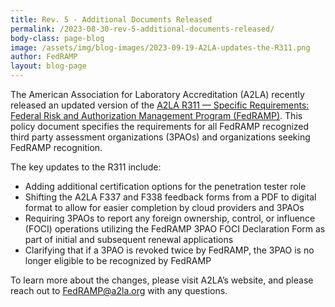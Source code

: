 ```yaml
---
title: Rev. 5 - Additional Documents Released
permalink: /2023-08-30-rev-5-additional-documents-released/
body-class: page-blog
image: /assets/img/blog-images/2023-09-19-A2LA-updates-the-R311.png
author: FedRAMP
layout: blog-page
---
```

The American Association for Laboratory Accreditation (A2LA) recently released an updated version of the <a href="https://a2la.qualtraxcloud.com/ShowDocument.aspx?ID=5621" target="_blank" rel="noopener noreferrer">A2LA R311 — Specific Requirements: Federal Risk and Authorization Management Program (FedRAMP)</a>. This policy document specifies the requirements for all FedRAMP recognized third party assessment organizations (3PAOs) and organizations seeking FedRAMP recognition. 

The key updates to the R311 include:
- Adding additional certification options for the penetration tester role  
- Shifting the A2LA F337 and F338 feedback forms from a PDF to digital format to allow for easier completion by cloud providers and 3PAOs
- Requiring 3PAOs to report any foreign ownership, control, or influence (FOCI) operations utilizing the FedRAMP 3PAO FOCI Declaration Form as part of initial and subsequent renewal applications
- Clarifying that if a 3PAO is revoked twice by FedRAMP, the 3PAO is no longer eligible to be recognized by FedRAMP

To learn more about the changes, please visit A2LA’s website, and please reach out to <a href="mailto:FedRAMP@a2la.org" target="_blank" rel="noopener noreferrer">FedRAMP@a2la.org</a> with any questions.
